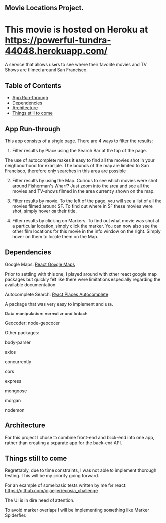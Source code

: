 ## Movie Locations Project.

# This movie is hosted on Heroku at https://powerful-tundra-44048.herokuapp.com/

A service that allows users to see where their favorite movies and TV Shows are filmed around San Francisco.

## Table of Contents

- [App Run-through](#app-run-through)
- [Dependencies](#dependencies)
- [Architecture](#architecture)
- [Things still to come](#things-still-to-come)


## App Run-through

This app consists of a single page. There are 4 ways to filter the results:

  1. Filter results by Place using the Search Bar at the top of the page.

  The use of autocomplete makes it easy to find all the movies shot in your neighbourhood for example. The bounds of the map are limited to San Francisco, therefore only searches in this area are possible

  2. Filter results by using the Map.
  Curious to see which movies were shot around Fisherman's Wharf? Just zoom into the area and see all the movies and TV-shows filmed in the area currently shown on the map.

  3. Filter results by movie.
  To the left of the page, you will see a list of all the movies filmed around SF. To find out where in SF these movies were shot, simply hover on their title.

  4. Filter results by clicking on Markers.
  To find out what movie was shot at a particular location, simply click the marker. You can now also see the other film locations for this movie in the info window on the right. Simply hover on them to locate them on the Map.

## Dependencies

  Google Maps: [React Google Maps](https://github.com/tomchentw/react-google-maps)

  Prior to settling with this one, I played around with other react google map packages but quickly felt like there were limitations especially regarding the available documentation

  Autocomplete Search: [React Places Autocomplete](https://github.com/kenny-hibino/react-places-autocomplete)

  A package that was very easy to implement and use.

  Data manipulation: normalizr and lodash

  Geocoder: node-geocoder

  Other packages:

  body-parser

  axios

  concurrently  

  cors  

  express

  mongoose

  morgan  

  nodemon


## Architecture  

For this project I chose to combine front-end and back-end into one app, rather than creating a separate app for the back-end API.

## Things still to come

Regrettably, due to time constraints, I was not able to implement thorough testing. This will be my priority going forward.

For an example of some basic tests written by me for react: https://github.com/gjjaeger/ecosia_challenge

The UI is in dire need of attention.

To avoid marker overlaps I will be implementing something like Marker Spiderfier.
